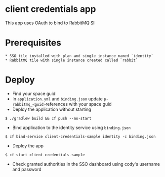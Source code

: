 # client credentials app
This app uses OAuth to bind to RabbitMQ SI

# Prerequisites
    * SSO tile installed with plan and single instance named `identity`
    * RabbitMQ tile with single instance created called `rabbit`

# Deploy

* Find your space guid
* In `application.yml` and `binding.json` update `p-rabbitmq_<guid>`references with your space guid 
* Deploy the application without starting

```
$ ./gradlew build && cf push --no-start
```

* Bind application to the identity service using `binding.json`

```
$ cf bind-service client-credentials-sample identity -c binding.json
```

* Deploy the app

```
$ cf start client-credentials-sample
```

* Check granted authorities in the SSO dashboard using cody's username and password